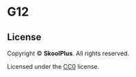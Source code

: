 # G12

## License
Copyright &copy; **SkoolPlus**. All rights reserved.

Licensed under the [CC0](LICENSE) license.